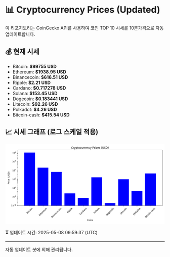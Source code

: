 
# 📊 Cryptocurrency Prices (Updated)

이 리포지토리는 CoinGecko API를 사용하여 코인 TOP 10 시세를 10분가격으로 자동 업데이트합니다.

## 💰 현재 시세
- Bitcoin: **$99755 USD**
- Ethereum: **$1938.95 USD**
- Binancecoin: **$616.51 USD**
- Ripple: **$2.21 USD**
- Cardano: **$0.717278 USD**
- Solana: **$153.45 USD**
- Dogecoin: **$0.183441 USD**
- Litecoin: **$92.26 USD**
- Polkadot: **$4.26 USD**
- Bitcoin-cash: **$415.54 USD**

## 📈 시세 그래프 (로그 스케일 적용)
![Crypto Prices](crypto_prices.png)

⏳ 업데이트 시간: 2025-05-08 09:59:37 (UTC)

---
자동 업데이트 봇에 의해 관리됩니다.
